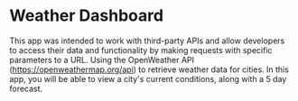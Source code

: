 # Weather Dashboard

This app was intended to work with third-party APIs and allow developers to access their data and functionality by making requests with specific parameters to a URL. Using the OpenWeather API (https://openweathermap.org/api) to retrieve weather data for cities. In this app, you will be able to view a city's current conditions, along with a 5 day forecast.

